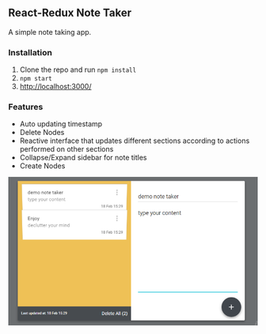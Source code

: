 ## React-Redux Note Taker

A simple note taking app.

### Installation

 1. Clone the repo and run `npm install`
 2. `npm start`
 3. [http://localhost:3000/](http://localhost:3000/) 

### Features

- Auto updating timestamp
- Delete Nodes
- Reactive interface that updates different sections according to actions performed on other sections
- Collapse/Expand sidebar for note titles
- Create Nodes


![Image](https://raw.githubusercontent.com/techquee/Automate_io/master/images/image.png)
